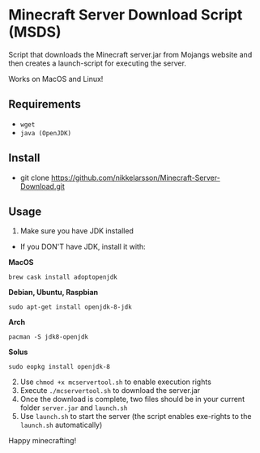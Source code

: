 # Minecraft Server Download Script (MSDS)

Script that downloads the Minecraft server.jar from Mojangs website
and then creates a launch-script for executing the server.

Works on MacOS and Linux!

## Requirements
* `wget`
* `java (OpenJDK)` 	 

## Install
* git clone https://github.com/nikkelarsson/Minecraft-Server-Download.git

## Usage
1. Make sure you have JDK installed
* If you DON'T have JDK, install it with:

**MacOS**
```
brew cask install adoptopenjdk
```

**Debian, Ubuntu, Raspbian**
```
sudo apt-get install openjdk-8-jdk
```

**Arch**
```
pacman -S jdk8-openjdk
```

**Solus** 
```
sudo eopkg install openjdk-8
```

2. Use `chmod +x mcservertool.sh` to enable execution rights 
3. Execute `./mcservertool.sh` to download the server.jar
4. Once the download is complete, two files should be in your current folder `server.jar` and `launch.sh`
5. Use `launch.sh` to start the server (the script enables exe-rights to the `launch.sh` automatically)

Happy minecrafting!
